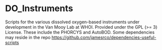# DO_Instruments
Scripts for the various dissolved oxygen-based instruments under development in the Van Mooy Lab at WHOI. Provided under the GPL (>= 3) License. These include the PHORCYS and AutoBOD. Some dependencies may reside in the repo https://github.com/jamesrco/dependencies-useful-scripts
